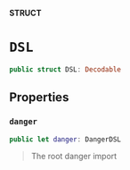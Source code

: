 **STRUCT**

# `DSL`

```swift
public struct DSL: Decodable
```

## Properties
### `danger`

```swift
public let danger: DangerDSL
```

> The root danger import
